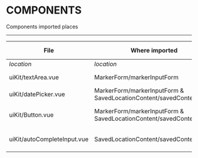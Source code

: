 # COMPONENTS

Components imported places

---

File| Where imported | Additional information
--- | --- | ---
*location* | *location* | *More*
uiKit/textArea.vue | MarkerForm/markerInputForm | Use vuex for deal with v-model model
uiKit/datePicker.vue | MarkerForm/markerInputForm & SavedLocationContent/savedContentBlock | Use vuex for deal with v-model model
uiKit/Button.vue | MarkerForm/markerInputForm & SavedLocationContent/savedContentBlock | props name: regularButton(required type String)
uiKit/autoCompleteInput.vue | SavedLocationContent/savedContentBlock | label prop name: inputDroplabel, other feature use with vuex